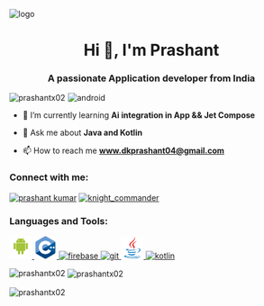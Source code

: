 ![logo](https://raw.githubusercontent.com/PrashantX02/PrashantX02/main/Black%20and%20White%20Modern%20Geometric%20Animation%20Youtube%20Channel%20Intro%20.gif)

<h1 align="center">Hi 👋, I'm Prashant</h1>
<h3 align="center">A passionate Application developer from India</h3>

<img align = "right" alt = "android" width="400" src = "https://media.giphy.com/media/13evKUTDz5dRe0/giphy.gif">

<p align="left"> <img src="https://komarev.com/ghpvc/?username=prashantx02&label=Profile%20views&color=0e75b6&style=flat" alt="prashantx02" /> </p>

- 🌱 I’m currently learning **Ai integration in App && Jet Compose**

- 💬 Ask me about **Java and Kotlin**

- 📫 How to reach me **www.dkprashant04@gmail.com**

<h3 align="left">Connect with me:</h3>
<p align="left">
<a href="https://linkedin.com/in/prashant kumar" target="blank"><img align="center" src="https://raw.githubusercontent.com/rahuldkjain/github-profile-readme-generator/master/src/images/icons/Social/linked-in-alt.svg" alt="prashant kumar" height="30" width="40" /></a>
<a href="https://www.leetcode.com/knight_commander" target="blank"><img align="center" src="https://raw.githubusercontent.com/rahuldkjain/github-profile-readme-generator/master/src/images/icons/Social/leet-code.svg" alt="knight_commander" height="30" width="40" /></a>
</p>

<h3 align="left">Languages and Tools:</h3>
<p align="left"> <a href="https://developer.android.com" target="_blank" rel="noreferrer"> <img src="https://raw.githubusercontent.com/devicons/devicon/master/icons/android/android-original-wordmark.svg" alt="android" width="40" height="40"/> </a> <a href="https://www.w3schools.com/cpp/" target="_blank" rel="noreferrer"> <img src="https://raw.githubusercontent.com/devicons/devicon/master/icons/cplusplus/cplusplus-original.svg" alt="cplusplus" width="40" height="40"/> </a> <a href="https://firebase.google.com/" target="_blank" rel="noreferrer"> <img src="https://www.vectorlogo.zone/logos/firebase/firebase-icon.svg" alt="firebase" width="40" height="40"/> </a> <a href="https://git-scm.com/" target="_blank" rel="noreferrer"> <img src="https://www.vectorlogo.zone/logos/git-scm/git-scm-icon.svg" alt="git" width="40" height="40"/> </a> <a href="https://www.java.com" target="_blank" rel="noreferrer"> <img src="https://raw.githubusercontent.com/devicons/devicon/master/icons/java/java-original.svg" alt="java" width="40" height="40"/> </a> <a href="https://kotlinlang.org" target="_blank" rel="noreferrer"> <img src="https://www.vectorlogo.zone/logos/kotlinlang/kotlinlang-icon.svg" alt="kotlin" width="40" height="40"/> </a> </p>

<p><img align="left" src="https://github-readme-stats.vercel.app/api/top-langs?username=prashantx02&show_icons=true&locale=en&layout=compact" alt="prashantx02" /></p>

<p>&nbsp;<img align="center" src="https://github-readme-stats.vercel.app/api?username=prashantx02&show_icons=true&locale=en" alt="prashantx02" /></p>

<p><img align="center" src="https://github-readme-streak-stats.herokuapp.com/?user=prashantx02&" alt="prashantx02" /></p>

